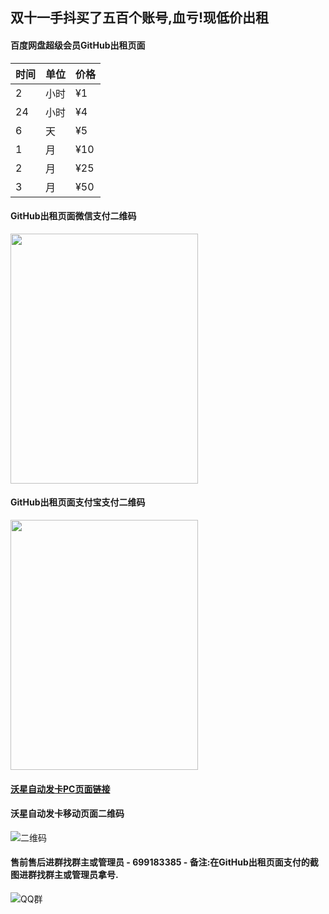 ## 双十一手抖买了五百个账号,血亏!现低价出租

#### 百度网盘超级会员GitHub出租页面
时间 | 单位 | 价格   
-|-|-
2 | 小时 | ¥1 
24 | 小时 | ¥4 
6 | 天 | ¥5
1 | 月 | ¥10
2 | 月 | ¥25
3 | 月 | ¥50

#### GitHub出租页面微信支付二维码
<img width="300px" height="400px" src="https://wx2.sinaimg.cn/mw690/006ZJqdEgy1g99dfzfz42j30k00pugn5.jpg" />

#### GitHub出租页面支付宝支付二维码
<img width="300px" height="400px" src="https://wx4.sinaimg.cn/mw690/006ZJqdEgy1g99dfzg1pvj30k00v4wgc.jpg" />

#### [沃星自动发卡PC页面链接](http://www.wzfaka.com/lists/EB7F72F9DAEFFE02)

#### 沃星自动发卡移动页面二维码
![二维码](https://wx1.sinaimg.cn/mw690/006ZJqdEgy1g99dfyfbgbj303w03wjr6.jpg)

#### 售前售后进群找群主或管理员 - 699183385 - 备注:在GitHub出租页面支付的截图进群找群主或管理员拿号.
![QQ群](https://wx1.sinaimg.cn/mw690/006ZJqdEgy1g99e2olkojj306m06y3yh.jpg)

